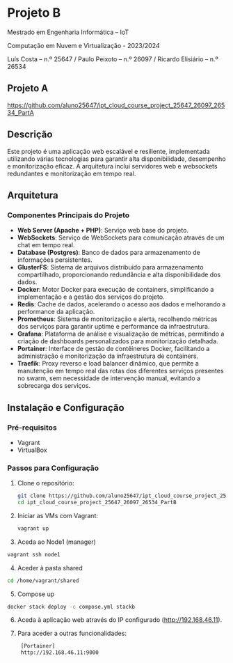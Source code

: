 # Projeto B

Mestrado em Engenharia Informática – IoT

Computação em Nuvem e Virtualização - 2023/2024

Luís Costa – n.º 25647 /
Paulo Peixoto – n.º 26097 /
Ricardo Elisiário – n.º 26534

## Projeto A

https://github.com/aluno25647/ipt_cloud_course_project_25647_26097_26534_PartA

## Descrição

Este projeto é uma aplicação web escalável e resiliente, implementada utilizando várias tecnologias para garantir alta disponibilidade, desempenho e monitorização eficaz. 
A arquitetura inclui servidores web e websockets redundantes e monitorização em tempo real.

## Arquitetura

### Componentes Principais do Projeto

- **Web Server (Apache + PHP)**: Serviço web base do projeto.
- **WebSockets**: Serviço de WebSockets para comunicação através de um chat em tempo real.
- **Database (Postgres)**: Banco de dados para armazenamento de informações persistentes.
- **GlusterFS**: Sistema de arquivos distribuído para armazenamento compartilhado, proporcionando redundância e alta disponibilidade dos dados.
- **Docker**: Motor Docker para execução de containers, simplificando a implementação e a gestão dos serviços do projeto.
- **Redis**: Cache de dados, acelerando o acesso aos dados e melhorando a performance da aplicação.
- **Prometheus**: Sistema de monitorização e alerta, recolhendo métricas dos serviços para garantir uptime e performance da infraestrutura.
- **Grafana**: Plataforma de análise e visualização de métricas, permitindo a criação de dashboards personalizados para monitorização detalhada.
- **Portainer**: Interface de gestão de contêineres Docker, facilitando a administração e monitorização da infraestrutura de containers.
- **Traefik**: Proxy reverso e load balancer dinâmico, que permite a manutenção em tempo real das rotas dos diferentes serviços presentes no swarm, sem necessidade de intervenção manual, evitando a sobrecarga dos serviços.


## Instalação e Configuração

### Pré-requisitos

- Vagrant
- VirtualBox

### Passos para Configuração

1. Clone o repositório:
   ```bash
   git clone https://github.com/aluno25647/ipt_cloud_course_project_25647_26097_26534_PartB.git
   cd ipt_cloud_course_project_25647_26097_26534_PartB

2. Iniciar as VMs com Vagrant:
   ```bash
   vagrant up

3.  Aceda ao Node1 (manager)
  ```bash
  vagrant ssh node1
  ```

4.  Aceder à pasta shared
  ```bash
  cd /home/vagrant/shared
  ```

5. Compose up
  ```bash
  docker stack deploy -c compose.yml stackb
  ```

6. Aceda à aplicação web através do IP configurado (http://192.168.46.11).
  
7. Para aceder a outras funcionalidades:

   ```bash
    [Portainer]
    http://192.168.46.11:9000
